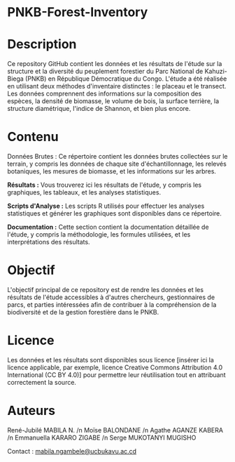 # PNKB-Forest-Inventory

# Description
Ce repository GitHub contient les données et les résultats de l'étude sur la structure et la diversité du peuplement forestier du Parc National de Kahuzi-Biega (PNKB) en République Démocratique du Congo. L'étude a été réalisée en utilisant deux méthodes d'inventaire distinctes : le placeau et le transect. Les données comprennent des informations sur la composition des espèces, la densité de biomasse, le volume de bois, la surface terrière, la structure diamétrique, l'indice de Shannon, et bien plus encore.

# Contenu

Données Brutes : Ce répertoire contient les données brutes collectées sur le terrain, y compris les données de chaque site d'échantillonnage, les relevés botaniques, les mesures de biomasse, et les informations sur les arbres.

**Résultats :** Vous trouverez ici les résultats de l'étude, y compris les graphiques, les tableaux, et les analyses statistiques.

**Scripts d'Analyse :** Les scripts R utilisés pour effectuer les analyses statistiques et générer les graphiques sont disponibles dans ce répertoire.

**Documentation :** Cette section contient la documentation détaillée de l'étude, y compris la méthodologie, les formules utilisées, et les interprétations des résultats.

# Objectif
L'objectif principal de ce repository est de rendre les données et les résultats de l'étude accessibles à d'autres chercheurs, gestionnaires de parcs, et parties intéressées afin de contribuer à la compréhension de la biodiversité et de la gestion forestière dans le PNKB.

# Licence
Les données et les résultats sont disponibles sous licence [insérer ici la licence applicable, par exemple, licence Creative Commons Attribution 4.0 International (CC BY 4.0)] pour permettre leur réutilisation tout en attribuant correctement la source.

# Auteurs
René-Jubilé MABILA N. /n
Moïse BALONDANE /n
Agathe AGANZE KABERA /n
Emmanuella KARARO ZIGABE /n
Serge MUKOTANYI MUGISHO

Contact : mabila.ngambele@ucbukavu.ac.cd
